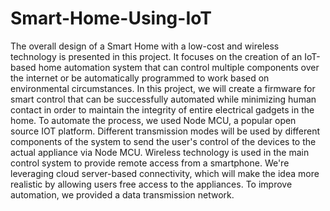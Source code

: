 # Smart-Home-Using-IoT
The overall design of a Smart Home with a low-cost and wireless technology
is presented in this project. It focuses on the creation of an IoT-based home automation
system that can control multiple components over the internet or be automatically
programmed to work based on environmental circumstances. In this project, we will
create a firmware for smart control that can be successfully automated while minimizing
human contact in order to maintain the integrity of entire electrical gadgets in the home.
To automate the process, we used Node MCU, a popular open source IOT platform.
Different transmission modes will be used by different components of the system to
send the user's control of the devices to the actual appliance via Node MCU. Wireless
technology is used in the main control system to provide remote access from a
smartphone. We're leveraging cloud server-based connectivity, which will make the idea
more realistic by allowing users free access to the appliances. To improve automation,
we provided a data transmission network.
